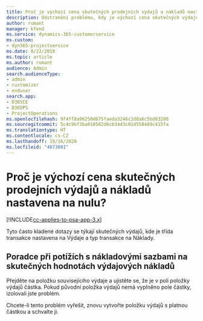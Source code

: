 ```yaml
---
title: Proč je výchozí cena skutečných prodejních výdajů a nákladů nastavena na nulu?
description: Odstranění problému, kdy je výchozí cena skutečných výdajových nákladů nastavena na nulu.
author: rumant
manager: kfend
ms.service: dynamics-365-customerservice
ms.custom:
- dyn365-projectservice
ms.date: 8/22/2018
ms.topic: article
ms.author: rumant
audience: Admin
search.audienceType:
- admin
- customizer
- enduser
search.app:
- D365CE
- D365PS
- ProjectOperations
ms.openlocfilehash: 9f4ff8a96250d675faeda3246c2d0a6c5bd83286
ms.sourcegitcommit: 5c4c9bf3ba018562d6cb3443c01d550489c415fa
ms.translationtype: HT
ms.contentlocale: cs-CZ
ms.lasthandoff: 10/16/2020
ms.locfileid: "4073801"
---
```

# <a name="why-is-the-price-defaulting-to-zero-on-expense-cost-actuals"></a>Proč je výchozí cena skutečných prodejních výdajů a nákladů nastavena na nulu?

[!INCLUDE[cc-applies-to-psa-app-3.x](../includes/cc-applies-to-psa-app-3x.md)]

Tyto často kladené dotazy se týkají skutečných výdajů, kde je třída transakce nastavena na Výdaje a typ transakce na Náklady.

## <a name="troubleshooting-cost-rates-on-expense-cost-actuals"></a>Poradce při potížích s nákladovými sazbami na skutečných hodnotách výdajových nákladů

Přejděte na položku souvisejícího výdaje a ujistěte se, že je v poli položky výdajů částka. Pokud původní položka výdajů nemá vyplněno pole částky, izolovali jste problém.
 
Chcete-li tento problém vyřešit, znovu vytvořte položku výdajů s platnou částkou a schvalte ji.
